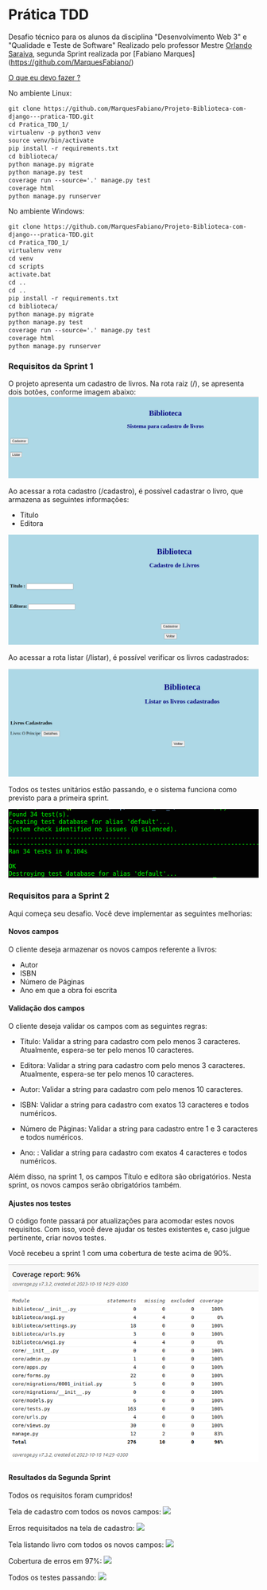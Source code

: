 # Prática TDD

Desafio técnico para os alunos da disciplina "Desenvolvimento Web 3" e "Qualidade e Teste de Software" Realizado pelo professor Mestre [Orlando Saraiva](https://github.com/orlandosaraivajr), segunda Sprint realizada por [Fabiano Marques] (https://github.com/MarquesFabiano/)


[O que eu devo fazer ?](https://youtu.be/ywayPV7Y648)

No ambiente Linux:

```console
git clone https://github.com/MarquesFabiano/Projeto-Biblioteca-com-django---pratica-TDD.git
cd Pratica_TDD_1/
virtualenv -p python3 venv
source venv/bin/activate
pip install -r requirements.txt
cd biblioteca/
python manage.py migrate
python manage.py test
coverage run --source='.' manage.py test 
coverage html
python manage.py runserver
```

No ambiente Windows:

```console
git clone https://github.com/MarquesFabiano/Projeto-Biblioteca-com-django---pratica-TDD.git
cd Pratica_TDD_1/
virtualenv venv
cd venv
cd scripts
activate.bat
cd ..
cd ..
pip install -r requirements.txt
cd biblioteca/
python manage.py migrate
python manage.py test
coverage run --source='.' manage.py test 
coverage html
python manage.py runserver

```

### Requisitos da Sprint 1

O projeto apresenta um cadastro de livros. Na rota raiz (/), se apresenta dois botões, conforme imagem abaixo:
<img src="img/rota_raiz.png">

Ao acessar a rota cadastro (/cadastro), é possível cadastrar o livro, que armazena as seguintes informações:

- Título
- Editora

<img src="img/rota_cadastro.png">

Ao acessar a rota listar (/listar), é possível verificar os livros cadastrados:

<img src="img/rota_listar.png">

Todos os testes unitários estão passando, e o sistema funciona como previsto para a primeira sprint.

<img src="img/testes_passando.png">

### Requisitos para a Sprint 2

Aqui começa seu desafio. Você deve implementar as seguintes melhorias:

#### Novos campos
O cliente deseja armazenar os novos campos referente a livros:

+ Autor
+ ISBN
+ Número de Páginas
+ Ano em que a obra foi escrita

#### Validação dos campos

O cliente deseja validar os campos com as seguintes regras:

+ Título:  Validar a string para cadastro com pelo menos 3 caracteres. Atualmente, espera-se ter pelo menos 10 caracteres.

+ Editora: Validar a string para cadastro com pelo menos 3 caracteres.
Atualmente, espera-se ter pelo menos 10 caracteres.

+ Autor: Validar a string para cadastro com pelo menos 10 caracteres.

+ ISBN: Validar a string para cadastro com exatos 13 caracteres e todos numéricos.

+ Número de Páginas: Validar a string para cadastro entre 1 e 3 caracteres e todos numéricos.

+ Ano: : Validar a string para cadastro com exatos 4 caracteres e todos numéricos. 

Além disso, na sprint 1, os campos Título e editora são obrigatórios. Nesta sprint, os novos campos serão obrigatórios também.

#### Ajustes nos testes

O código fonte passará por atualizações para acomodar estes novos requisitos. Com isso, você deve ajudar os testes existentes e, caso julgue pertinente, criar novos testes.

Você recebeu a sprint 1 com uma cobertura de teste acima de 90%.


<img src="img/cobertura_testes.png">

#### Resultados da Segunda Sprint

Todos os requisitos foram cumpridos!

Tela de cadastro com todos os novos campos:
<img src="img/cadastro_sprint2">

Erros requisitados na tela de cadastro:
<img src="img/erros_cadastro_sprint2">

Tela listando livro com todos os novos campos:
<img src="img/rota_listar_sprint2">

Cobertura de erros em 97%:
<img src="img/cobertura_testes_sprint2">

Todos os testes passando:
<img src="img/testes_passando_sprint2">